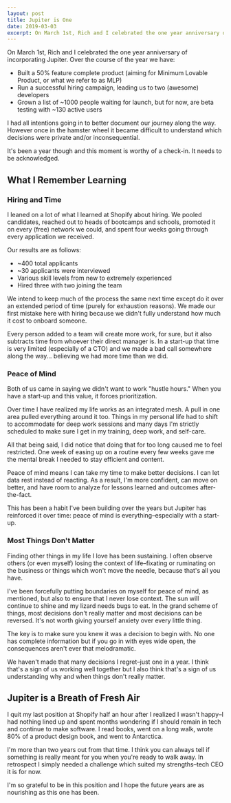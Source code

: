 ```yaml
---
layout: post
title: Jupiter is One
date: 2019-03-03
excerpt: On March 1st, Rich and I celebrated the one year anniversary of incorporating Jupiter. Over the
---
```


On March 1st, Rich and I celebrated the one year anniversary of incorporating Jupiter. Over the course of the year we have:

- Built a 50% feature complete product (aiming for Minimum Lovable Product, or what we refer to as MLP)
- Run a successful hiring campaign, leading us to two (awesome) developers
- Grown a list of ~1000 people waiting for launch, but for now, are beta testing with ~130 active users

I had all intentions going in to better document our journey along the way. However once in the hamster wheel it became difficult to understand which decisions were private and/or inconsequential.

It's been a year though and this moment is worthy of a check-in. It needs to be acknowledged.

## What I Remember Learning

### Hiring and Time

I leaned on a lot of what I learned at Shopify about hiring. We pooled candidates, reached out to heads of bootcamps and schools, promoted it on every (free) network we could, and spent four weeks going through every application we received.

Our results are as follows:
- ~400 total applicants
- ~30 applicants were interviewed
- Various skill levels from new to extremely experienced
- Hired three with two joining the team

We intend to keep much of the process the same next time except do it over an extended period of time (purely for exhaustion reasons). We made our first mistake here with hiring because we didn't fully understand how much it cost to onboard someone.

Every person added to a team will create more work, for sure, but it also subtracts time from whoever their direct manager is. In a start-up that time is very limited (especially of a CTO) and we made a bad call somewhere along the way... believing we had more time than we did.

### Peace of Mind

Both of us came in saying we didn't want to work "hustle hours." When you have a start-up and this value, it forces prioritization.

Over time I have realized my life works as an integrated mesh. A pull in one area pulled everything around it too. Things in my personal life had to shift to accommodate for deep work sessions and many days I'm strictly scheduled to make sure I get in my training, deep work, and self-care.

All that being said, I did notice that doing that for too long caused me to feel restricted. One week of easing up on a routine every few weeks gave me the mental break I needed to stay efficient and content.

Peace of mind means I can take my time to make better decisions. I can let data rest instead of reacting. As a result, I'm more confident, can move on better, and have room to analyze for lessons learned and outcomes after-the-fact.

This has been a habit I've been building over the years but Jupiter has reinforced it over time: peace of mind is everything–especially with a start-up.

### Most Things Don't Matter

Finding other things in my life I love has been sustaining. I often observe others (or even myself) losing the context of life–fixating or ruminating on the business or things which won't move the needle, because that's all you have.

I've been forcefully putting boundaries on myself for peace of mind, as mentioned, but also to ensure that I never lose context. The sun will continue to shine and my lizard needs bugs to eat. In the grand scheme of things, most decisions don't really matter and most decisions can be reversed. It's not worth giving yourself anxiety over every little thing.

The key is to make sure you knew it was a decision to begin with. No one has complete information but if you go in with eyes wide open, the consequences aren't ever that melodramatic.

We haven't made that many decisions I regret–just one in a year. I think that's a sign of us working well together but I also think that's a sign of us understanding why and when things don't really matter.

## Jupiter is a Breath of Fresh Air

I quit my last position at Shopify half an hour after I realized I wasn't happy–I had nothing lined up and spent months wondering if I should remain in tech and continue to make software. I read books, went on a long walk, wrote 80% of a product design book, and went to Antarctica.

I'm more than two years out from that time. I think you can always tell if something is really meant for you when you're ready to walk away. In retrospect I simply needed a challenge which suited my strengths–tech CEO it is for now.

I'm so grateful to be in this position and I hope the future years are as nourishing as this one has been.